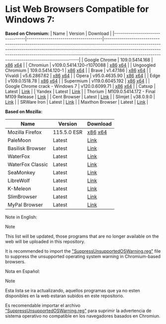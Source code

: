 # List Web Browsers Compatible for Windows 7:

**Based on Chromium:**
| Name                            | Version                              | Download                                                                                                                                                                                                                                                                                                  |
|---------------------------------|--------------------------------------|-----------------------------------------------------------------------------------------------------------------------------------------------------------------------------------------------------------------------------------------------------------------------------------------------------------|
| Google Chrome                   | 109.0.5414.168                       | [x86](https://dl.google.com/release2/chrome/p5iizujxrjjggjfl7d4kvj5e5i_109.0.5414.168/109.0.5414.168_chrome_installer.exe) [x64](https://dl.google.com/release2/chrome/nvwf3mhcdg76ot6qwp75ovmh2u_109.0.5414.168/109.0.5414.168_chrome_installer.exe)                                                     |
| Chromiun                        | v109.0.5414.120-r1070088             | [x86](https://github.com/Hibbiki/chromium-win32/releases/download/v109.0.5414.120-r1070088/mini_installer.sync.exe) [x64](https://github.com/Hibbiki/chromium-win64/releases/download/v109.0.5414.120-r1070088/mini_installer.sync.exe)                                                                   |
| Ungoogled Chromium              | 109.0.5414.120-1                     | [x86](https://ungoogled-software.github.io/ungoogled-chromium-binaries/releases/windows/32bit/109.0.5414.120-1) [x64](https://ungoogled-software.github.io/ungoogled-chromium-binaries/releases/windows/64bit/109.0.5414.120-1)                                                                           |
| Brave                           | v1.47.186                            | [x86](https://github.com/brave/brave-browser/releases/download/v1.47.186/BraveBrowserStandaloneSetup32.exe) [x64](https://github.com/brave/brave-browser/releases/download/v1.47.186/BraveBrowserStandaloneSetup.exe)                                                                                     |
| Vivaldi                         | v5.6.2867.62                         | [x86](https://downloads.vivaldi.com/stable/Vivaldi.5.6.2867.62.exe) [x64](https://downloads.vivaldi.com/stable/Vivaldi.5.6.2867.62.x64.exe)                                                                                                                                                               |
| Opera                           | v95.0.4635.90                        | [x86](https://get.opera.com/ftp/pub/opera/desktop/95.0.4635.90/win/Opera_95.0.4635.90_Setup.exe) [x64](https://get.opera.com/ftp/pub/opera/desktop/95.0.4635.90/win/Opera_95.0.4635.90_Setup_x64.exe)                                                                                                     |
| Edge                            | v109.0.1518.78                       | [x86](https://msedge.sf.dl.delivery.mp.microsoft.com/filestreamingservice/files/dc4f8255-2ad7-4ab0-a32e-189a2141eec7/MicrosoftEdgeEnterpriseX86.msi) [x64](https://msedge.sf.dl.delivery.mp.microsoft.com/filestreamingservice/files/a37eade6-cd7b-42ab-94d0-307b9e6ec4c0/MicrosoftEdgeEnterpriseX64.msi) |
| Supermium                       | v119.0.6045.192                      | [x86](https://github.com/win32ss/supermium/releases/download/v119/supermium_119_32_setup.exe) [x64](https://github.com/win32ss/supermium/releases/download/v119/supermium_119_64_setup.exe)                                                                                                               |
| Google Chrome crack - Windows 7 | v120.0.6099.71                       | [x86](https://github.com/Blaukovitch/GOOGLE_CHROME_Windows_7_CRACK/releases/download/120_sandboxed/120.0.6099.71_x86_Windows7_STABLE_SANDBOX.7z) [x64](https://github.com/Blaukovitch/GOOGLE_CHROME_Windows_7_CRACK/releases/download/120_sandboxed/120.0.6099.71_x64_Windows7_STABLE_SANDBOX.7z)         |
| Catsxp                          | Latest                               | [Link](https://www.catsxp.com/)                                                                                                                                                                                                                                                                           |
| Yandex                          | Latest                               | [Link](https://browser.yandex.com/help/about/install.html)                                                                                                                                                                                                                                                |
| Thorium                         | M109.0.5414.172 - Final M109 Release | [Link](https://github.com/Alex313031/thorium-win7/releases)                                                                                                                                                                                                                                               |
| Cent Browser                    | Latest                               | [Link](http://www.centbrowser.com/)                                                                                                                                                                                                                                                                       |
| Slimjet                         | v38.0.9.0                            | [Link](https://www.slimjet.com/en/dlpage_win78.php)                                                                                                                                                                                                                                                       |
| SRWare Iron                     | Latest                               | [Link](https://www.srware.net/downloads/win7.html)                                                                                                                                                                                                                                                        |
| Maxthon Browser                 | Latest                               | [Link](https://www.maxthon.com/en/download)                                                                                                                                                                                                                                                               |


**Based on Mozilla:**

| Name             | Version     | Download                                                                                                                                    |
|------------------|-------------|---------------------------------------------------------------------------------------------------------------------------------------------|
| Mozilla Firefox  | 115.5.0 ESR | [x86](https://ftp.mozilla.org/pub/firefox/releases/115.5.0esr/win32/) [x64](https://ftp.mozilla.org/pub/firefox/releases/115.5.0esr/win64/) |
| PaleMoon         | Latest      | [Link](https://www.palemoon.org/download.shtml)                                                                                             |
| Basilisk Browser | Latest      | [Link](https://www.basilisk-browser.org/download.shtml)                                                                                     |
| WaterFox         | Latest      | [Link](https://www.waterfox.net)                                                                                                            |
| WaterFox Classic | Latest      | [Link](https://classic.waterfox.net/)                                                                                                       |
| SeaMonkey        | Latest      | [Link](https://www.seamonkey-project.org/releases/)                                                                                         |
| LibreWolf        | Latest      | [Link](https://librewolf.net/installation/windows/)                                                                                         |
| K-Meleon         | Latest      | [Link](http://kmeleonbrowser.org/download.php)                                                                                              |
| SlimBrowser      | Latest      | [Link](https://www.slimbrowser.net/en/dlpage.php)                                                                                           |
| MyPal Browser    | Latest      | [Link](github.com/Feodor2/Mypal68/releases/latest)                                                                                          |

Note in English:
> [!NOTE]
> This list will be updated, those programs that are no longer available on the web will be uploaded in this repository.
> 
> It is recommended to import the ["SuppressUnsupportedOSWarning.reg"](https://github.com/TesterMachine/W7RevivalTools/blob/main/Browsers/SuppressUnsupportedOSWarning.reg) file to suppress the unsupported operating system warning in Chromium-based browsers.

Nota en Español:
> [!NOTE]
> Esta lista se ira actualizando, aquellos programas que ya no esten disponibles en la web estaran subidos en este repositorio.
> 
> Es recomendable importar el archivo ["SuppressUnsupportedOSWarning.reg"](https://github.com/TesterMachine/W7RevivalTools/blob/main/Browsers/SuppressUnsupportedOSWarning.reg) para suprimir la advertencia de sistema operativo no compatible en los navegadores basados en Chromiun.
